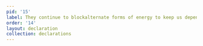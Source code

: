 ```yaml
---
pid: '15'
label: They continue to blockalternate forms of energy to keep us dependent on oil.
order: '14'
layout: declaration
collection: declarations
---
```

